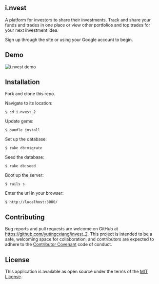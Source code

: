 ## i.nvest

A platform for investors to share their investments. Track and share your funds and trades in one place or view other portfolios and top trades for your next investment idea.

Sign up through the site or using your Google account to begin.

## Demo

![i.nvest demo](https://media.giphy.com/media/YV59B1eyIshp342Qgc/giphy.gif)

## Installation

Fork and clone this repo.

Navigate to its location:

    $ cd i.nvest_2

Update gems:

    $ bundle install

Set up the database:

    $ rake db:migrate

Seed the database:

    $ rake db:seed

Boot up the server:

    $ rails s

Enter the url in your browser:

    $ http://localhost:3000/


## Contributing

Bug reports and pull requests are welcome on GitHub at https://github.com/yutingcxiang/invest_2. This project is intended to be a safe, welcoming space for collaboration, and contributors are expected to adhere to the [Contributor Covenant](http://contributor-covenant.org) code of conduct.

## License

This application is available as open source under the terms of the [MIT License](https://opensource.org/licenses/MIT).
